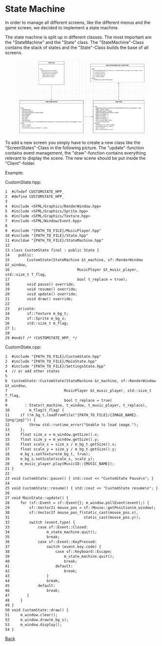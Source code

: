 # State Machine

In order to manage all different screens, like the different menus and the game screen, we decided to implement a state machine.&#x20;

The state machine is split up in different classes. The most important are the "StateMachine" and the "State" class. The "StateMachine"-Class contains the stack of states and the "State"-Class builds the base of all screens. &#x20;

<figure><img src="../assets/Screenshot from 2023-01-31 14-44-03.png" alt=""><figcaption></figcaption></figure>

To add a new screen you simply have to create a new class like the "ScreenStates"-Class in the following picture. The "update"-function contains event management, the "draw"-function contains everything relevant to display the scene. The new scene should be put inside the "Client"-folder.

Example:

CustomState.hpp:

```
1  #ifndef CUSTOMSTATE_HPP_
2  #define CUSTOMSTATE_HPP_
3 
4  #include <SFML/Graphics/RenderWindow.hpp>
5  #include <SFML/Graphics/Sprite.hpp>
6  #include <SFML/Graphics/Texture.hpp>
7  #include <SFML/Window/Event.hpp>
8  
9  #include "{PATH_TO_FILE}/MusicPlayer.hpp"
10 #include "{PATH_TO_FILE}/State.hpp"
11 #incldue "{PATH_TO_FILE}/StateMachine.hpp"
12 
13 class CustomState final : public State {
14    public:
15        CustomState(StateMachine &t_machine, sf::RenderWindow &t_window,
16                               MusicPlayer &t_music_player, std::size_t T_flag,
17                               bool t_replace = true);
18        void pause() override;
19        void resume() override;
20        void update() override;
21        void draw() override;
22
23    private:
24        sf::Texture m_bg_t;
25        sf::Sprite m_bg_s;
26        std::size_t m_flag;
27 };
28
29 #endif /* !CUSTOMSTATE_HPP_ */
```

CustomState.cpp:

```
1  #include "{PATH_TO_FILE}/CustomState.hpp"
2  #include "{PATH_TO_FILE}/MainState.hpp" 
3  #include "{PATH_TO_FILE}/SettingsState.hpp"
4  // or add other states
5
6  CustomState::CustomState(StateMachine &t_machine, sf::RenderWindow &t_window,
7                          MusicPlayer &t_music_player, std::size_t T_flag,
8                          bool t_replace = true)
9        : State(t_machine, t_window, t_music_player, t_replace), 
10         m_flag(t_flag) {
11     if (!m_bg_t.loadFromFile("{PATH_TO_FILE}/{IMAGE_NAME}.{png/jpg}")) {
12         throw std::runtime_error("Unable to load image.");
13     };
14     float size_x = m_window.getSize().x;
15     float size_y = m_window.getSize().y;
16     float scale_x = size_x / m_bg_t.getSize().x;
17     float scale_y = size_y / m_bg_t.getSize().y;
18     m_bg_s.setTexture(m_bg_t, true);
19     m_bg_s.setScale(scale_x, scale_y);
20     m_music_player.play(MusicID::{MUSIC_NAME});
21 }
22
23 void CustomState::pause() { std::cout << "CustomState Pause\n"; }
24
25 void CustomState::resume() { std::cout << "CustomState resume\n"; }
26
27 void MainState::update() {
28     for (sf::Event = sf::Event{}; m_window.pollEvent(event);) {
29         sf::Vector2i mouse_pos = sf::Mouse::getPosition(m_window);
30         sf::Vector2f mouse_pos_f(static_cast(mouse_pos.x),
31                                  static_cast(mouse_pos.y));
32         switch (event.type) {
33             case sf::Event::Closed:
34                 m_state_machine.quit();
35                 break;
36             case sf::Event::KeyPressed:
37                 switch (event.key.code) {
38                     case sf::Keyboard::Escape:
39                         m_state_machine.quit();
40                         break;
41                     default:
42                         break;
43                 }
44                 break;
45             default:
46                 break;
47        }
48     }
49 } 
50 void CustomState::draw() {
51     m_window.clear();
52     m_window.draw(m_bg_s);
53     m_window.display();
54 }
```



[Back](../overview/game-engine.md)
